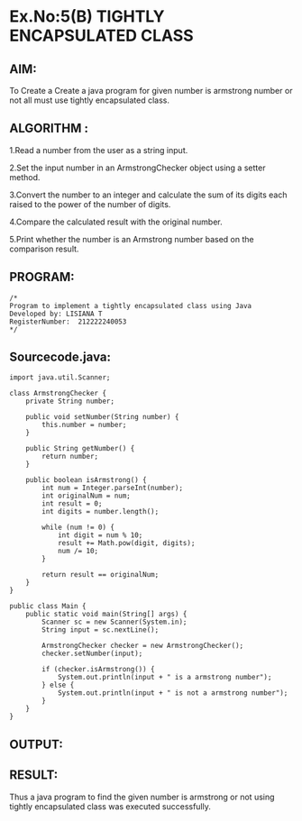# Ex.No:5(B) TIGHTLY ENCAPSULATED CLASS

## AIM:
To Create a Create a java program for given number is armstrong number or not all must use tightly encapsulated class. 

## ALGORITHM :

1.Read a number from the user as a string input.

2.Set the input number in an ArmstrongChecker object using a setter method.

3.Convert the number to an integer and calculate the sum of its digits each raised to the power of the number of digits.

4.Compare the calculated result with the original number.

5.Print whether the number is an Armstrong number based on the comparison result.

## PROGRAM:
 ```
/*
Program to implement a tightly encapsulated class using Java
Developed by: LISIANA T
RegisterNumber:  212222240053 
*/
```

## Sourcecode.java:
```
import java.util.Scanner;

class ArmstrongChecker {
    private String number;

    public void setNumber(String number) {
        this.number = number;
    }

    public String getNumber() {
        return number;
    }

    public boolean isArmstrong() {
        int num = Integer.parseInt(number);
        int originalNum = num;
        int result = 0;
        int digits = number.length();

        while (num != 0) {
            int digit = num % 10;
            result += Math.pow(digit, digits);
            num /= 10;
        }

        return result == originalNum;
    }
}

public class Main {
    public static void main(String[] args) {
        Scanner sc = new Scanner(System.in);
        String input = sc.nextLine();

        ArmstrongChecker checker = new ArmstrongChecker();
        checker.setNumber(input);

        if (checker.isArmstrong()) {
            System.out.println(input + " is a armstrong number");
        } else {
            System.out.println(input + " is not a armstrong number");
        }
    }
}
```

## OUTPUT:




## RESULT:
Thus a java program to find the given number is armstrong or not using tightly encapsulated class was executed successfully.



